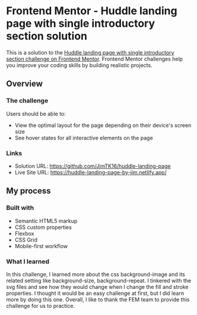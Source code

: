 # Frontend Mentor - Huddle landing page with single introductory section solution

This is a solution to the [Huddle landing page with single introductory section challenge on Frontend Mentor](https://www.frontendmentor.io/challenges/huddle-landing-page-with-a-single-introductory-section-B_2Wvxgi0). Frontend Mentor challenges help you improve your coding skills by building realistic projects.

## Overview

### The challenge

Users should be able to:

- View the optimal layout for the page depending on their device's screen size
- See hover states for all interactive elements on the page

### Links

- Solution URL: https://github.com/JimTK16/huddle-landing-page
- Live Site URL: https://huddle-landing-page-by-jim.netlify.app/

## My process

### Built with

- Semantic HTML5 markup
- CSS custom properties
- Flexbox
- CSS Grid
- Mobile-first workflow

### What I learned

In this challenge, I learned more about the css background-image and its related setting like background-size, background-repeat. I tinkered with the svg files and see how they would change when I change the fill and stroke properties. I thought it would be an easy challenge at first, but I did learn more by doing this one. Overall, I like to thank the FEM team to provide this challenge for us to practice.
